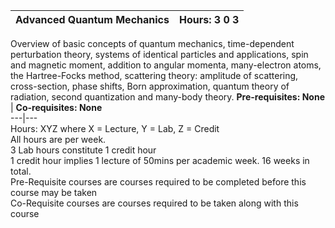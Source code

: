 **Advanced Quantum Mechanics** | **Hours: 3 0 3**  
---|---  
Overview of basic concepts of quantum mechanics, time-dependent perturbation theory, systems of identical particles and applications, spin and magnetic moment, addition to angular momenta, many-electron atoms, the Hartree-Focks method, scattering theory: amplitude of scattering, cross-section, phase shifts, Born approximation, quantum theory of radiation, second quantization and many-body theory.
**Pre-requisites: None** | **Co-requisites: None**  
---|---  
Hours: XYZ where X = Lecture, Y = Lab, Z = Credit  
All hours are per week.  
3 Lab hours constitute 1 credit hour  
1 credit hour implies 1 lecture of 50mins per academic week. 16 weeks in total.  
Pre-Requisite courses are courses required to be completed before this course may be taken  
Co-Requisite courses are courses required to be taken along with this course
